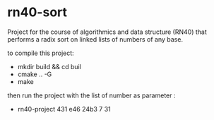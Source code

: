 # rn40-sort
Project for the course of algorithmics and data structure (RN40) that performs a radix sort on linked lists of numbers of any base.

to compile this project: 
 - mkdir build && cd buil
 - cmake .. -G <generator>
 - make 

 then run the project with the list of number as parameter :
  - rn40-project 431 e46 24b3 7 31
  
 
